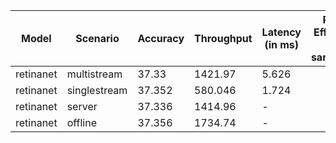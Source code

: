 | Model     | Scenario     |   Accuracy |   Throughput | Latency (in ms)   | Power Efficiency (in samples/J)   | TEST01   |
|-----------|--------------|------------|--------------|-------------------|-----------------------------------|----------|
| retinanet | multistream  |     37.33  |     1421.97  | 5.626             |                                   | passed   |
| retinanet | singlestream |     37.352 |      580.046 | 1.724             |                                   | passed   |
| retinanet | server       |     37.336 |     1414.96  | -                 |                                   | passed   |
| retinanet | offline      |     37.356 |     1734.74  | -                 |                                   | passed   |